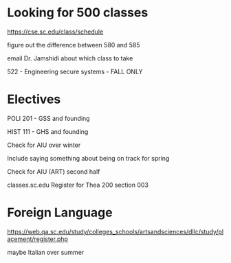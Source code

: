 
# Looking for 500 classes
https://cse.sc.edu/class/schedule

figure out the difference between 580 and 585

email Dr. Jamshidi about which class to take

522 - Engineering secure systems - FALL ONLY

# Electives

POLI 201 - GSS and founding

HIST 111 - GHS and founding

Check for AIU over winter

Include saying something about being on track for spring

Check for AIU (ART) second half

classes.sc.edu
Register for Thea 200 section 003

# Foreign Language

https://web.qa.sc.edu/study/colleges_schools/artsandsciences/dllc/study/placement/register.php

maybe Italian over summer 